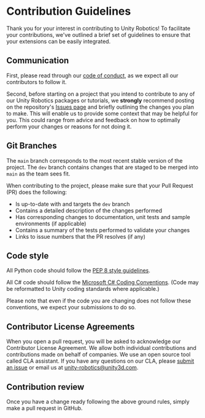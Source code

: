 # Contribution Guidelines

Thank you for your interest in contributing to Unity Robotics! To facilitate your
contributions, we've outlined a brief set of guidelines to ensure that your extensions
can be easily integrated.

## Communication

First, please read through our
[code of conduct](CODE_OF_CONDUCT.md),
as we expect all our contributors to follow it.

Second, before starting on a project that you intend to contribute to any of our
Unity Robotics packages or tutorials, we **strongly** recommend posting on the repository's
[Issues page](https://github.com/Unity-Technologies/ROS-TCP-Connector/issues) and
briefly outlining the changes you plan to make. This will enable us to provide
some context that may be helpful for you. This could range from advice and
feedback on how to optimally perform your changes or reasons for not doing it.

## Git Branches

The `main` branch corresponds to the most recent stable version of the project. The `dev` branch
contains changes that are staged to be merged into `main` as the team sees fit.

When contributing to the project, please make sure that your Pull Request (PR)
does the following:

- Is up-to-date with and targets the `dev` branch
- Contains a detailed description of the changes performed
- Has corresponding changes to documentation, unit tests and sample environments (if
  applicable)
- Contains a summary of the tests performed to validate your changes
- Links to issue numbers that the PR resolves (if any)

<!-- ## Continuous Integration (CI)

We run continuous integration on all PRs; all tests must be passing before the PR is merged. -->

## Code style

All Python code should follow the [PEP 8 style guidelines](https://pep8.org/).

All C# code should follow the [Microsoft C# Coding Conventions](https://docs.microsoft.com/en-us/dotnet/csharp/programming-guide/inside-a-program/coding-conventions).
(Code may be reformatted to Unity coding standards where applicable.)

Please note that even if the code you are changing does not follow these conventions,
we expect your submissions to do so.

## Contributor License Agreements

When you open a pull request, you will be asked to acknowledge our Contributor
License Agreement. We allow both individual contributions and contributions made
on behalf of companies. We use an open source tool called CLA assistant. If you
have any questions on our CLA, please
[submit an issue](https://github.com/Unity-Technologies/ROS-TCP-Connector/issues) or
email us at [unity-robotics@unity3d.com](mailto:unity-robotics@unity3d.com).

## Contribution review

Once you have a change ready following the above ground rules, simply make a
pull request in GitHub.
